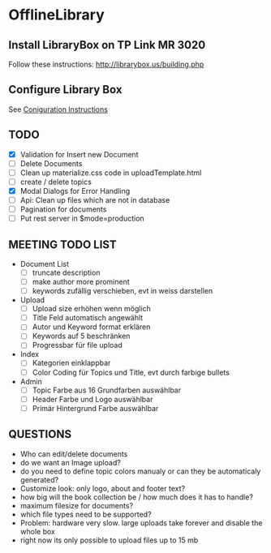 # OfflineLibrary

## Install LibraryBox on TP Link MR 3020

Follow these instructions: <http://librarybox.us/building.php>

## Configure Library Box

See [Coniguration Instructions](docs/configure.md)

## TODO

* [x] Validation for Insert new Document
* [ ] Delete Documents 
* [ ] Clean up materialize.css code in uploadTemplate.html
* [ ] create / delete topics
* [x] Modal Dialogs for Error Handling
* [ ] Api: Clean up files which are not in database
* [ ] Pagination for documents
* [ ] Put rest server in $mode=production

## MEETING TODO LIST

* Document List
    * [ ] truncate description
    * [ ] make author more prominent
    * [ ] keywords zufällig verschieben, evt in weiss darstellen
* Upload
    * [ ] Upload size erhöhen wenn möglich 
    * [ ] Title Feld automatisch angewählt
    * [ ] Autor und Keyword format erklären
    * [ ] Keywords auf 5 beschränken
    * [ ] Progressbar für file upload
* Index
    * [ ] Kategorien einklappbar
    * [ ] Color Coding für Topics und Title, evt durch farbige bullets
* Admin
    * [ ] Topic Farbe aus 16 Grundfarben auswählbar
    * [ ] Header Farbe und Logo auswählbar
    * [ ] Primär Hintergrund Farbe auswählbar 

## QUESTIONS

* Who can edit/delete documents
* do we want an Image upload?
* do you need to define topic colors manualy or can they be automaticaly generated?
* Customize look: only logo, about and footer text?
* how big will the book collection be / how much does it has to handle?
* maximum filesize for documents?
* which file types need to be supported?
* Problem: hardware very slow. large uploads take forever and disable the whole box
* right now its only possible to upload files up to 15 mb